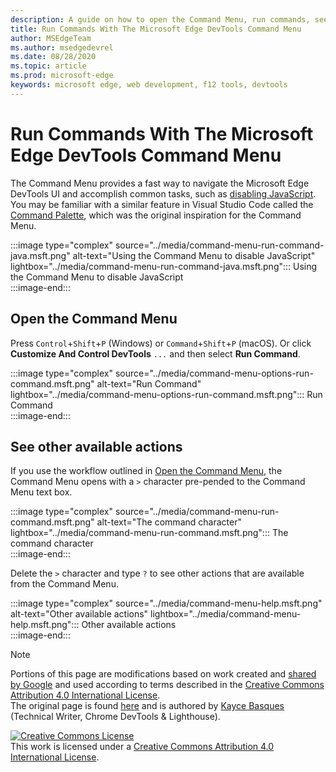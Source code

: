 ```yaml
---
description: A guide on how to open the Command Menu, run commands, see other actions, and more.
title: Run Commands With The Microsoft Edge DevTools Command Menu
author: MSEdgeTeam
ms.author: msedgedevrel
ms.date: 08/28/2020
ms.topic: article
ms.prod: microsoft-edge
keywords: microsoft edge, web development, f12 tools, devtools
---
```

<!-- Copyright Kayce Basques 

   Licensed under the Apache License, Version 2.0 (the "License");
   you may not use this file except in compliance with the License.
   You may obtain a copy of the License at

       https://www.apache.org/licenses/LICENSE-2.0

   Unless required by applicable law or agreed to in writing, software
   distributed under the License is distributed on an "AS IS" BASIS,
   WITHOUT WARRANTIES OR CONDITIONS OF ANY KIND, either express or implied.
   See the License for the specific language governing permissions and
   limitations under the License.  -->  





# Run Commands With The Microsoft Edge DevTools Command Menu   

  

The Command Menu provides a fast way to navigate the Microsoft Edge DevTools UI and accomplish common tasks, such as [disabling JavaScript][JavascriptDisable].  You may be familiar with a similar feature in Visual Studio Code called the [Command Palette][VisualStudioCodeUICommandPalette], which was the original inspiration for the Command Menu.  

:::image type="complex" source="../media/command-menu-run-command-java.msft.png" alt-text="Using the Command Menu to disable JavaScript" lightbox="../media/command-menu-run-command-java.msft.png":::
   Using the Command Menu to disable JavaScript  
:::image-end:::  

## Open the Command Menu   

Press `Control`+`Shift`+`P` \(Windows\) or `Command`+`Shift`+`P` \(macOS\). Or click **Customize And Control DevTools** `...` and then select **Run Command**.  

:::image type="complex" source="../media/command-menu-options-run-command.msft.png" alt-text="Run Command" lightbox="../media/command-menu-options-run-command.msft.png":::
   Run Command  
:::image-end:::  

## See other available actions   

If you use the workflow outlined in [Open the Command Menu](#open-the-command-menu), the Command Menu opens with a `>` character pre-pended to the Command Menu text box.  

:::image type="complex" source="../media/command-menu-run-command.msft.png" alt-text="The command character" lightbox="../media/command-menu-run-command.msft.png":::
   The command character  
:::image-end:::  

Delete the `>` character and type `?` to see other actions that are available from the Command Menu.  

:::image type="complex" source="../media/command-menu-help.msft.png" alt-text="Other available actions" lightbox="../media/command-menu-help.msft.png":::
   Other available actions  
:::image-end:::  

 



<!-- links -->  

[JavascriptDisable]: ../javascript/disable.md "Disable JavaScript With Microsoft Edge DevTools | Microsoft Docs"  

[VisualStudioCodeUICommandPalette]: https://code.visualstudio.com/docs/getstarted/userinterface#_command-palette "Command palette - Visual Studio Code UI"  

> [!NOTE]
> Portions of this page are modifications based on work created and [shared by Google][GoogleSitePolicies] and used according to terms described in the [Creative Commons Attribution 4.0 International License][CCA4IL].  
> The original page is found [here](https://developers.google.com/web/tools/chrome-devtools/command-menu/index) and is authored by [Kayce Basques][KayceBasques] \(Technical Writer, Chrome DevTools \& Lighthouse\).  

[![Creative Commons License][CCby4Image]][CCA4IL]  
This work is licensed under a [Creative Commons Attribution 4.0 International License][CCA4IL].  

[CCA4IL]: https://creativecommons.org/licenses/by/4.0  
[CCby4Image]: https://i.creativecommons.org/l/by/4.0/88x31.png  
[GoogleSitePolicies]: https://developers.google.com/terms/site-policies  
[KayceBasques]: https://developers.google.com/web/resources/contributors/kaycebasques  
